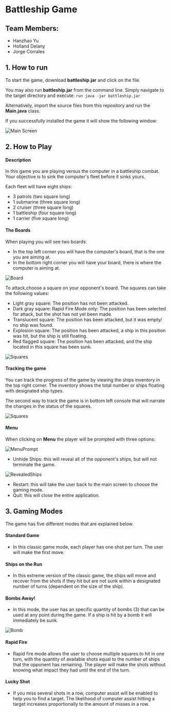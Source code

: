 # Battleship Game

## Team Members:
- Hanzhao Yu
- Holland Delany
- Jorge Corrales



## 1. How to run
To start the game, download **battleship.jar** and click on the file. 

You may also run **battleship.jar** from the command line. Simply navigate to the target directory and execute:  ``run java -jar battleship.jar``

Alternatively, import the source files from this repository and run the **Main.java** class.

If you successfully installed the game it will show the following window:

![Main Screen](src/resources/readme/readMePicture01.jpg)

## 2. How to Play

#### Description
In this game you are playing versus the computer in a battleship combat. Your objective is to sink the computer's fleet before it sinks yours.

Each fleet will have eight ships:

- 3 patrols (two square long)
- 1 submarine (three square long)
- 2 cruiser (three square long)
- 1 battleship (four square long)
- 1 carrier (five square long)

#### The Boards
When playing you will see two boards:

- In the top left corner you will have the computer's board, that is the one you are aiming at.
- In the bottom right corner you will have your board, there is where the computer is aiming at.

![Board](src/resources/readme/readMePicture02.jpg)

To attack,choose a square on your opponent's board.  The squares can take the following values:

- Light gray square: The position has not been attacked.
- Dark gray square: Rapid Fire Mode only: The position has been selected for attack, but the shot has not yet been made.
- Translucent square: The position has been attacked, but it was empty/ no ship was found.
- Explosion square: The position has been attacked, a ship in this position was hit, but the ship is still floating.
- Red flagged square: The position has been attacked, and the ship located in this square has been sunk.

![Squares](src/resources/readme/readMePicture03.jpg)

#### Tracking the game

You can track the progress of the game by viewing the ships inventory in the top right corner. The inventory shows the total number or ships floating with designated ship types.

The second way to track the game is in bottom left console that will narrate the changes in the status of the squares.

![Squares](src/resources/readme/readMePicture04.jpg)

#### Menu

When clicking on **Menu** the player will be prompted with three options:


![MenuPrompt](src/resources/readme/readMePicture06.jpg)

- Unhide Ships: this will reveal all of the opponent's ships, but will not terminate the game.

![RevealedShips](src/resources/readme/readMePicture07.jpg)

- Restart: this will take the user back to the main screen to choose the gaming mode.
- Quit: this will close the entire application.

## 3. Gaming Modes

The game has five different modes that are explained below.

#### Standard Game

-  In this classic game mode, each player has one shot per turn. The user will make the first move.

#### Ships on the Run

-  In this extreme version of the classic game, the ships will move and recover from the shots if they hit but are not sunk within a designated number of turns (dependent on the size of the ship).

#### Bombs Away!

- In this mode, the user has an specific quantity of bombs (3) that can be used at any point during the game. If a ship is hit by a bomb it will immediately be sunk.

![Bomb](src/resources/readme/readMePicture05.jpg)

#### Rapid Fire

- Rapid fire mode allows the user to choose multiple squares to hit in one turn, with the quantity of available shots equal to the number of ships that the opponent has remaining. The player will make the shots without knowing what impact they had until the end of the turn.


#### Lucky Shot

- If you miss several shots in a row, computer assist will be enabled to help you to find a target. The likelihood of computer assist hitting a target increases proportionally to the amount of misses in a row.


